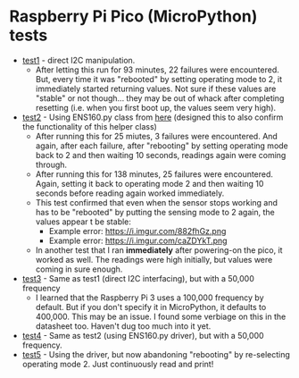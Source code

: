 # Raspberry Pi Pico (MicroPython) tests
- [test1](./test1/) - direct I2C manipulation.
    - After letting this run for 93 minutes, 22 failures were encountered. But, every time it was "rebooted" by setting operating mode to 2, it immediately started returning values. Not sure if these values are "stable" or not though... they may be out of whack after completing resetting (i.e. when you first boot up, the values seem very high).
- [test2](./test2/) - Using ENS160.py class from [here](https://github.com/TimHanewich/MicroPython-Collection/blob/master/ENS160/ENS160.py) (designed this to also confirm the functionality of this helper class)
    - After running this for 25 miutes, 3 failures were encountered. And again, after each failure, after "rebooting" by setting operating mode back to 2 and then waiting 10 seconds, readings again were coming through.
    - After running this for 138 minutes, 25 failures were encountered. Again, setting it back to operating mode 2 and then waiting 10 seconds before reading again worked immediately.
    - This test confirmed that even when the sensor stops working and has to be "rebooted" by putting the sensing mode to 2 again, the values appear t be stable:
        - Example error: https://i.imgur.com/882fhGz.png
        - Example error: https://i.imgur.com/caZDYkT.png
    - In another test that I ran **immediately** after powering-on the pico, it worked as well. The readings were high initially, but values were coming in sure enough.
- [test3](./test3/) - Same as test1 (direct I2C interfacing), but with a 50,000 frequency
    - I learned that the Raspberry Pi 3 uses a 100,000 frequency by default. But if you don't specify it in MicroPython, it defaults to 400,000. This may be an issue. I found some verbiage on this in the datasheet too. Haven't dug too much into it yet.
- [test4](./test4/) - Same as test2 (using ENS160.py driver), but with a 50,000 frequency.
- [test5](./test5/) - Using the driver, but now abandoning "rebooting" by re-selecting operating mode 2. Just continuously read and print!